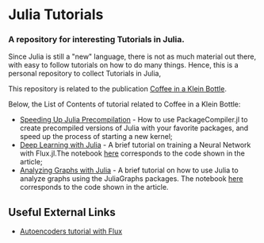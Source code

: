 # Julia Tutorials

### A repository for interesting Tutorials in Julia.

Since Julia is still a "new" language, there is not as much material
out there, with easy to follow tutorials on how to do many things. Hence,
this is a personal repository to collect Tutorials in Julia,

This repository is related to the publication [Coffee in a Klein Bottle](https://medium.com/coffee-in-a-klein-bottle).

Below, the List of Contents of tutorial related to Coffee in a Klein Bottle:

* [Speeding Up Julia Precompilation](https://github.com/davibarreira/Julia_Tutorials/tree/main/Speeding_up_Julia_Precompilation) - How to use PackageCompiler.jl
to create precompiled versions of Julia with your favorite packages, and speed up the process of starting a new kernel;
* [Deep Learning with Julia](https://github.com/davibarreira/Julia_Tutorials) - A brief tutorial on training a Neural Network with Flux.jl.The notebook [here](https://github.com/davibarreira/Julia_Tutorials/blob/main/MachineLearning/Flux_Tutorial1.ipynb) corresponds to the code shown in the article;
* [Analyzing Graphs with Julia](https://medium.com/coffee-in-a-klein-bottle/analyzing-graphs-with-julia-38e26d1d2f62) - A brief tutorial on how to use Julia to analyze graphs using the JuliaGraphs packages. The notebook [here](https://github.com/davibarreira/Julia_Tutorials/blob/main/Graphs/Graphs_Tutorial.ipynb) corresponds to the code shown in the article.

## Useful External Links
* [Autoencoders tutorial with Flux](https://wildart.github.io/)
